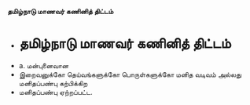 **தமிழ்நாடு மாணவர் கணினித் திட்டம்**
- # தமிழ்நாடு மாணவர் கணினித் திட்டம்
- a. மன்புனைவான
- இறைவனுக்கோ தெய்வங்களுக்கோ பொருள்களுக்கோ மனித வடிவம் அல்லது மனிதப்பண்பு கற்பிக்கிற
- மனிதப்பண்பு ஏற்றப்பட்ட.

